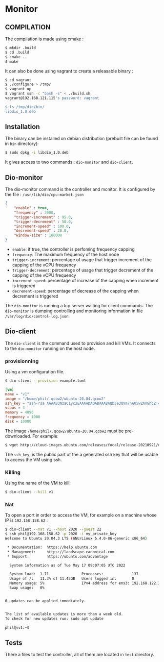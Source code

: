 # Monitor

## COMPILATION 

The compilation is made using cmake : 

```bash
$ mkdir .build
$ cd .build
$ cmake ..
$ make 
```

It can also be done using vagrant to create a releasable binary : 

```bash
$ cd vagrant
$ ./configure > /tmp/
$ vagrant up
$ vagrant ssh -c "bash -s" < ./build.sh
vagrant@192.168.121.115's password: vagrant

$ ls /tmp/dio/bin/
libdio_1.0.deb
```


## Installation 

The binary can be installed on debian distribution (prebuilt file can be found in `bin` directory): 

```bash
$ sudo dpkg -i libdio_1.0.deb
```

It gives access to two commands : `dio-monitor` and `dio-client`.

## Dio-monitor

The dio-monitor command is the controller and monitor. It is configured by the file : `/usr/lib/dio/cpu-market.json`

```json
{
    "enable" : true,
    "frequency" : 3000,
    "trigger-increment" : 95.0,
    "trigger-decrement" : 50.0,
    "increment-speed" : 100.0,
    "decrement-speed" : 20.0,
    "window-size" : 100000
}
```

- `enable`: if true, the controller is perfoming frequency capping
- `frequency`: The maximum frequency of the host node
- `trigger-increment`: percentage of usage that trigger increment of the capping of the vCPU frequency
- `trigger-decrement`: percentage of usage that trigger decrement of the capping of the vCPU frequency
- `increment-speed`: percentage of increase of the capping when increment is triggered
- `decrement-speed`: percentage of decrease of the capping when decrement is triggered


The `dio-monitor` is running a tcp server waiting for client commands.
The `dio-monitor` is dumping controlling and monitoring information in file `/var/log/dio/control-log.json`.

## Dio-client

The `dio-client` is the command used to provision and kill VMs. It connects to the `dio-monitor` running on the host node.

### provisionning

Using a vm configuration file.

```bash
$ dio-client --provision example.toml
```

```toml
[vm]
name = "v1"
image = "/home/phil/.qcow2/ubuntu-20.04.qcow2"
ssh_key = "ssh-rsa AAAAB3NzaC1yc2EAAAADAQABAAABAQDJe3QVm7nA05wZAVGhcZT4Rv8Uvkox3PlGfisP2KMHQNhdpLseTWGk6iuB/PylnEhP53dLyHucXuYHXk6rbs4ZxtM7/i8AWvEp/Pew1lJshlCO+OT80FLbdohbOtJXYmZuvy6WAZAd5hPXOPqT4IM0Kxqo6ehRXWEovyfO0+drlZFQNuMhNu9OfJaQCQzKILCZJ9yux6haMNo62L3VAOsRUtzC2AdPAdzIhZSMgkz7KQao16fXRkhMJufl0z9qTL6tkzmyBmzSGJK0EpHYapiScz51mdH//zzskp4SVCkxrg/k7ZR4U9uXtN8yfWtrVX+A9I0o4ydFG4irze3sa7Tt emile@emile-XPS-13-7390"
vcpus = 4
memory = 4096
frequency = 1000
disk = 10000
```

The image `/home/phil/.qcow2/ubuntu-20.04.qcow2` must be pre-downloaded. For example: 

```bash
$ wget http://cloud-images.ubuntu.com/releases/focal/release-20210921/ubuntu-20.04-server-cloudimg-amd64.img -O /home/phil/.qcow2/ubuntu-20.04.qcow2
```

The `ssh_key`, is the public part of the a generated ssh key that will be usable to access the VM using ssh.

### Killing

Using the name of the VM to kill:

```bash
$ dio-client --kill v1
```

### Nat 

To open a port in order to access the VM, for example on a machine whose IP is `192.168.158.62` :

```bash
$ dio-client --nat v1 --host 2020 --guest 22
$ ssh phil@192.168.158.62 -p 2020 -i my_private_key
Welcome to Ubuntu 20.04.3 LTS (GNU/Linux 5.4.0-86-generic x86_64)

 * Documentation:  https://help.ubuntu.com
 * Management:     https://landscape.canonical.com
 * Support:        https://ubuntu.com/advantage

  System information as of Tue May 17 09:07:05 UTC 2022

  System load:  1.71               Processes:             137
  Usage of /:   11.3% of 11.43GB   Users logged in:       0
  Memory usage: 5%                 IPv4 address for ens3: 192.168.122.137
  Swap usage:   0%


0 updates can be applied immediately.


The list of available updates is more than a week old.
To check for new updates run: sudo apt update

phil@vv1:~$
```

## Tests

There a files to test the controller, all of them are located in `test` directory. 


